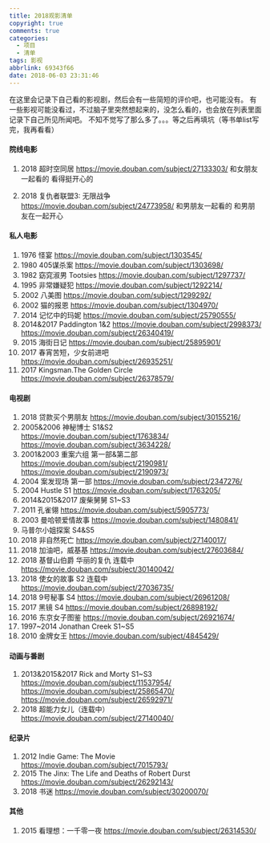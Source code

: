 ```yaml
---
title: 2018观影清单
copyright: true
comments: true
categories:
  - 项目
  - 清单
tags: 影视
abbrlink: 69343f66
date: 2018-06-03 23:31:46
---
```

在这里会记录下自己看的影视剧，然后会有一些简短的评价吧，也可能没有。
有一些影视可能没看过，不过脑子里突然想起来的，没怎么看的，也会放在列表里面
记录下自己所见所闻吧。
不知不觉写了那么多了。。。等之后再填坑（等书单list写完，我再看看）
<!--more-->

#### 院线电影
1. 2018  超时空同居
https://movie.douban.com/subject/27133303/
和女朋友一起看的
看得挺开心的

2.  2018 复仇者联盟3: 无限战争
https://movie.douban.com/subject/24773958/
和男朋友一起看的
和男朋友在一起开心

#### 私人电影
1. 1976 怪宴
https://movie.douban.com/subject/1303545/
2. 1980 405谋杀案
https://movie.douban.com/subject/1303698/
3. 1982 窈窕淑男 Tootsies
https://movie.douban.com/subject/1297737/
4. 1995 非常嫌疑犯
https://movie.douban.com/subject/1292214/
5. 2002 八美图
https://movie.douban.com/subject/1299292/
6. 2002 猫的报恩
https://movie.douban.com/subject/1304970/
7. 2014 记忆中的玛妮
https://movie.douban.com/subject/25790555/
8. 2014&2017 Paddington 1&2
https://movie.douban.com/subject/2998373/
https://movie.douban.com/subject/26340419/
9.  2015 海街日记
https://movie.douban.com/subject/25895901/
10. 2017 春宵苦短，少女前进吧
https://movie.douban.com/subject/26935251/
11. 2017 Kingsman.The Golden Circle
https://movie.douban.com/subject/26378579/


#### 电视剧

 1. 2018 贷款买个男朋友
 https://movie.douban.com/subject/30155216/
 2. 2005&2006 神秘博士 S1&S2
 https://movie.douban.com/subject/1763834/
 https://movie.douban.com/subject/3634228/
 3. 2001&2003 重案六组 第一部&第二部
 https://movie.douban.com/subject/2190981/
 https://movie.douban.com/subject/2190973/
 4. 2004 案发现场 第一部
 https://movie.douban.com/subject/2347276/
 5. 2004 Hustle S1
 https://movie.douban.com/subject/1763205/
 6. 2014&2015&2017 废柴舅舅 S1~S3
 7. 2011 孔雀翎
https://movie.douban.com/subject/5905773/
 8. 2003 曼哈顿爱情故事
 https://movie.douban.com/subject/1480841/
 9. 马普尔小姐探案 S4&S5
 10. 2018 非自然死亡 
 https://movie.douban.com/subject/27140017/
 11. 2018 加油吧，威基基
 https://movie.douban.com/subject/27603684/
 12. 2018 基督山伯爵 华丽的复仇 连载中
 https://movie.douban.com/subject/30140042/
 13. 2018 使女的故事 S2 连载中
 https://movie.douban.com/subject/27036735/
 14. 2018 9号秘事 S4
 https://movie.douban.com/subject/26961208/
 15. 2017 黑镜 S4
 https://movie.douban.com/subject/26898192/
 16. 2016 东京女子图鉴
 https://movie.douban.com/subject/26921674/
 17. 1997~2014 Jonathan Creek S1~S5
 18. 2010 金牌女王
https://movie.douban.com/subject/4845429/

#### 动画与番剧
1. 2013&2015&2017 Rick and Morty S1~S3
https://movie.douban.com/subject/11537954/
https://movie.douban.com/subject/25865470/
https://movie.douban.com/subject/26592971/
2. 2018 超能力女儿（连载中）
https://movie.douban.com/subject/27140040/

#### 纪录片
1. 2012 Indie Game: The Movie
https://movie.douban.com/subject/7015793/
2. 2015 The Jinx: The Life and Deaths of Robert Durst
https://movie.douban.com/subject/26292143/
3. 2018 书迷
https://movie.douban.com/subject/30200070/
#### 其他
1. 2015 看理想：一千零一夜
https://movie.douban.com/subject/26314530/